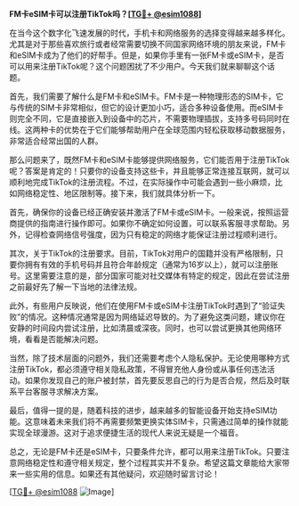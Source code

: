 **FM卡eSIM卡可以注册TikTok吗？[[TG💪+ @esim1088](https://t.me/s/esim1088)]**

在当今这个数字化飞速发展的时代，手机卡和网络服务的选择变得越来越多样化。尤其是对于那些喜欢旅行或者经常需要切换不同国家网络环境的朋友来说，FM卡和eSIM卡成为了他们的好帮手。但是，如果你手里有一张FM卡或eSIM卡，是否可以用来注册TikTok呢？这个问题困扰了不少用户。今天我们就来聊聊这个话题。

首先，我们需要了解什么是FM卡和eSIM卡。FM卡是一种物理形态的SIM卡，它与传统的SIM卡非常相似，但它的设计更加小巧，适合多种设备使用。而eSIM卡则完全不同，它是直接嵌入到设备中的芯片，不需要物理插拔，支持多号码同时在线。这两种卡的优势在于它们能够帮助用户在全球范围内轻松获取移动数据服务，非常适合经常出国的人群。

那么问题来了，既然FM卡和eSIM卡能够提供网络服务，它们能否用于注册TikTok呢？答案是肯定的！只要你的设备支持这些卡，并且能够正常连接互联网，就可以顺利地完成TikTok的注册流程。不过，在实际操作中可能会遇到一些小麻烦，比如网络稳定性、地区限制等。接下来，我们就具体分析一下。

首先，确保你的设备已经正确安装并激活了FM卡或eSIM卡。一般来说，按照运营商提供的指南进行操作即可。如果你不确定如何设置，可以联系客服寻求帮助。另外，记得检查网络信号强度，因为只有稳定的网络才能保证注册过程顺利进行。

其次，关于TikTok的注册要求。目前，TikTok对用户的国籍并没有严格限制，只要你拥有有效的手机号码并且符合年龄规定（通常为16岁以上），就可以注册账号。这里需要注意的是，部分国家可能对社交媒体有特定的规定，因此在尝试注册之前最好先了解一下当地的法律法规。

此外，有些用户反映说，他们在使用FM卡或eSIM卡注册TikTok时遇到了“验证失败”的情况。这种情况通常是因为网络延迟导致的。为了避免这类问题，建议你在安静的时间段内尝试注册，比如清晨或深夜。同时，也可以尝试更换其他网络环境，看看是否能解决问题。

当然，除了技术层面的问题外，我们还需要考虑个人隐私保护。无论使用哪种方式注册TikTok，都必须遵守相关隐私政策，不得冒充他人身份或从事任何违法活动。如果你发现自己的账户被封禁，首先要反思自己的行为是否合规，然后及时联系平台客服寻求解决方案。

最后，值得一提的是，随着科技的进步，越来越多的智能设备开始支持eSIM功能。这意味着未来我们将不再需要频繁更换实体SIM卡，只需通过简单的操作就能实现全球漫游。这对于追求便捷生活的现代人来说无疑是一个福音。

总之，无论是FM卡还是eSIM卡，只要条件允许，都可以用来注册TikTok。只要注意网络稳定性和遵守相关规定，整个过程其实并不复杂。希望这篇文章能给大家带来一些实用的信息。如果还有其他疑问，欢迎随时留言讨论！

[[TG💪+ @esim1088](https://t.me/s/esim1088) ![Image](https://i.postimg.cc/4NQfJmqS/Snipaste-2025-05-13-00-14-12.png)]
